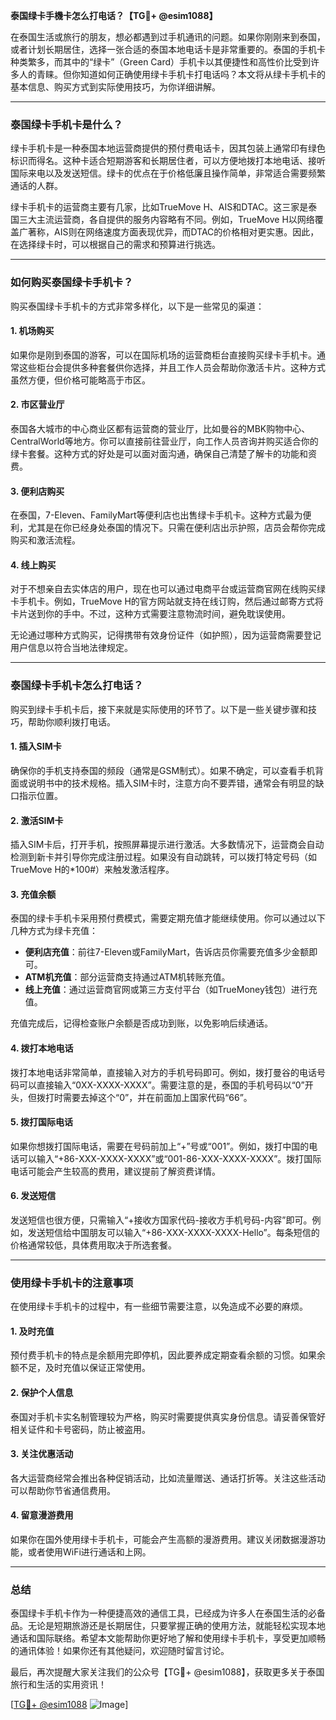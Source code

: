 **泰国绿卡手機卡怎么打电话？【TG💪+ @esim1088】**

在泰国生活或旅行的朋友，想必都遇到过手机通讯的问题。如果你刚刚来到泰国，或者计划长期居住，选择一张合适的泰国本地电话卡是非常重要的。泰国的手机卡种类繁多，而其中的“绿卡”（Green Card）手机卡以其便捷性和高性价比受到许多人的青睐。但你知道如何正确使用绿卡手机卡打电话吗？本文将从绿卡手机卡的基本信息、购买方式到实际使用技巧，为你详细讲解。

---

### 泰国绿卡手机卡是什么？

绿卡手机卡是一种泰国本地运营商提供的预付费电话卡，因其包装上通常印有绿色标识而得名。这种卡适合短期游客和长期居住者，可以方便地拨打本地电话、接听国际来电以及发送短信。绿卡的优点在于价格低廉且操作简单，非常适合需要频繁通话的人群。

绿卡手机卡的运营商主要有几家，比如TrueMove H、AIS和DTAC。这三家是泰国三大主流运营商，各自提供的服务内容略有不同。例如，TrueMove H以网络覆盖广著称，AIS则在网络速度方面表现优异，而DTAC的价格相对更实惠。因此，在选择绿卡时，可以根据自己的需求和预算进行挑选。

---

### 如何购买泰国绿卡手机卡？

购买泰国绿卡手机卡的方式非常多样化，以下是一些常见的渠道：

#### 1. **机场购买**
   如果你是刚到泰国的游客，可以在国际机场的运营商柜台直接购买绿卡手机卡。通常这些柜台会提供多种套餐供你选择，并且工作人员会帮助你激活卡片。这种方式虽然方便，但价格可能略高于市区。

#### 2. **市区营业厅**
   泰国各大城市的中心商业区都有运营商的营业厅，比如曼谷的MBK购物中心、CentralWorld等地方。你可以直接前往营业厅，向工作人员咨询并购买适合你的绿卡套餐。这种方式的好处是可以面对面沟通，确保自己清楚了解卡的功能和资费。

#### 3. **便利店购买**
   在泰国，7-Eleven、FamilyMart等便利店也出售绿卡手机卡。这种方式最为便利，尤其是在你已经身处泰国的情况下。只需在便利店出示护照，店员会帮你完成购买和激活流程。

#### 4. **线上购买**
   对于不想亲自去实体店的用户，现在也可以通过电商平台或运营商官网在线购买绿卡手机卡。例如，TrueMove H的官方网站就支持在线订购，然后通过邮寄方式将卡片送到你的手中。不过，这种方式需要注意物流时间，避免耽误使用。

无论通过哪种方式购买，记得携带有效身份证件（如护照），因为运营商需要登记用户信息以符合当地法律规定。

---

### 泰国绿卡手机卡怎么打电话？

购买到绿卡手机卡后，接下来就是实际使用的环节了。以下是一些关键步骤和技巧，帮助你顺利拨打电话。

#### 1. **插入SIM卡**
   确保你的手机支持泰国的频段（通常是GSM制式）。如果不确定，可以查看手机背面或说明书中的技术规格。插入SIM卡时，注意方向不要弄错，通常会有明显的缺口指示位置。

#### 2. **激活SIM卡**
   插入SIM卡后，打开手机，按照屏幕提示进行激活。大多数情况下，运营商会自动检测到新卡并引导你完成注册过程。如果没有自动跳转，可以拨打特定号码（如TrueMove H的*100#）来触发激活程序。

#### 3. **充值余额**
   泰国的绿卡手机卡采用预付费模式，需要定期充值才能继续使用。你可以通过以下几种方式为绿卡充值：
   - **便利店充值**：前往7-Eleven或FamilyMart，告诉店员你需要充值多少金额即可。
   - **ATM机充值**：部分运营商支持通过ATM机转账充值。
   - **线上充值**：通过运营商官网或第三方支付平台（如TrueMoney钱包）进行充值。

   充值完成后，记得检查账户余额是否成功到账，以免影响后续通话。

#### 4. **拨打本地电话**
   拨打本地电话非常简单，直接输入对方的手机号码即可。例如，拨打曼谷的电话号码可以直接输入“0XX-XXXX-XXXX”。需要注意的是，泰国的手机号码以“0”开头，但拨打时需要去掉这个“0”，并在前面加上国家代码“66”。

#### 5. **拨打国际电话**
   如果你想拨打国际电话，需要在号码前加上“+”号或“001”。例如，拨打中国的电话可以输入“+86-XXX-XXXX-XXXX”或“001-86-XXX-XXXX-XXXX”。拨打国际电话可能会产生较高的费用，建议提前了解资费详情。

#### 6. **发送短信**
   发送短信也很方便，只需输入“+接收方国家代码-接收方手机号码-内容”即可。例如，发送短信给中国朋友可以输入“+86-XXX-XXXX-XXXX-Hello”。每条短信的价格通常较低，具体费用取决于所选套餐。

---

### 使用绿卡手机卡的注意事项

在使用绿卡手机卡的过程中，有一些细节需要注意，以免造成不必要的麻烦。

#### 1. **及时充值**
   预付费手机卡的特点是余额用完即停机，因此要养成定期查看余额的习惯。如果余额不足，及时充值以保证正常使用。

#### 2. **保护个人信息**
   泰国对手机卡实名制管理较为严格，购买时需要提供真实身份信息。请妥善保管好相关证件和卡号密码，防止被盗用。

#### 3. **关注优惠活动**
   各大运营商经常会推出各种促销活动，比如流量赠送、通话打折等。关注这些活动可以帮助你节省通信费用。

#### 4. **留意漫游费用**
   如果你在国外使用绿卡手机卡，可能会产生高额的漫游费用。建议关闭数据漫游功能，或者使用WiFi进行通话和上网。

---

### 总结

泰国绿卡手机卡作为一种便捷高效的通信工具，已经成为许多人在泰国生活的必备品。无论是短期旅游还是长期居住，只要掌握正确的使用方法，就能轻松实现本地通话和国际联络。希望本文能帮助你更好地了解和使用绿卡手机卡，享受更加顺畅的通讯体验！如果你还有其他疑问，欢迎随时留言讨论。

最后，再次提醒大家关注我们的公众号【TG💪+ @esim1088】，获取更多关于泰国旅行和生活的实用资讯！

[[TG💪+ @esim1088](https://t.me/s/esim1088) ![Image](https://i.postimg.cc/4NQfJmqS/Snipaste-2025-05-13-00-14-12.png)]